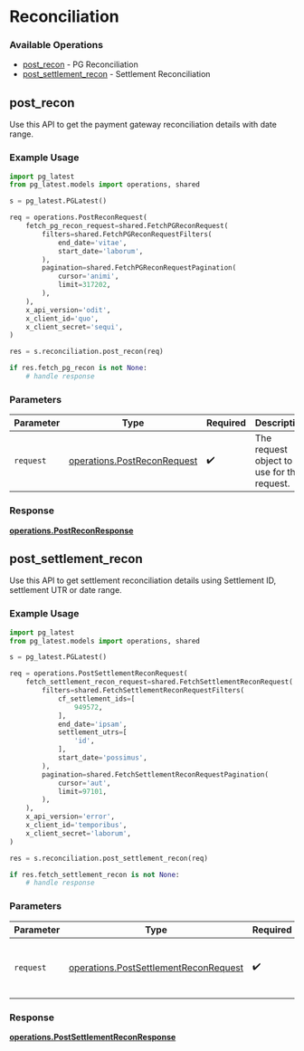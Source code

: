 # Reconciliation

### Available Operations

* [post_recon](#post_recon) - PG Reconciliation
* [post_settlement_recon](#post_settlement_recon) - Settlement Reconciliation

## post_recon

Use this API to get the payment gateway reconciliation details with date range.

### Example Usage

```python
import pg_latest
from pg_latest.models import operations, shared

s = pg_latest.PGLatest()

req = operations.PostReconRequest(
    fetch_pg_recon_request=shared.FetchPGReconRequest(
        filters=shared.FetchPGReconRequestFilters(
            end_date='vitae',
            start_date='laborum',
        ),
        pagination=shared.FetchPGReconRequestPagination(
            cursor='animi',
            limit=317202,
        ),
    ),
    x_api_version='odit',
    x_client_id='quo',
    x_client_secret='sequi',
)

res = s.reconciliation.post_recon(req)

if res.fetch_pg_recon is not None:
    # handle response
```

### Parameters

| Parameter                                                                  | Type                                                                       | Required                                                                   | Description                                                                |
| -------------------------------------------------------------------------- | -------------------------------------------------------------------------- | -------------------------------------------------------------------------- | -------------------------------------------------------------------------- |
| `request`                                                                  | [operations.PostReconRequest](../../models/operations/postreconrequest.md) | :heavy_check_mark:                                                         | The request object to use for the request.                                 |


### Response

**[operations.PostReconResponse](../../models/operations/postreconresponse.md)**


## post_settlement_recon

Use this API to get settlement reconciliation details using Settlement ID, settlement UTR or date range.

### Example Usage

```python
import pg_latest
from pg_latest.models import operations, shared

s = pg_latest.PGLatest()

req = operations.PostSettlementReconRequest(
    fetch_settlement_recon_request=shared.FetchSettlementReconRequest(
        filters=shared.FetchSettlementReconRequestFilters(
            cf_settlement_ids=[
                949572,
            ],
            end_date='ipsam',
            settlement_utrs=[
                'id',
            ],
            start_date='possimus',
        ),
        pagination=shared.FetchSettlementReconRequestPagination(
            cursor='aut',
            limit=97101,
        ),
    ),
    x_api_version='error',
    x_client_id='temporibus',
    x_client_secret='laborum',
)

res = s.reconciliation.post_settlement_recon(req)

if res.fetch_settlement_recon is not None:
    # handle response
```

### Parameters

| Parameter                                                                                      | Type                                                                                           | Required                                                                                       | Description                                                                                    |
| ---------------------------------------------------------------------------------------------- | ---------------------------------------------------------------------------------------------- | ---------------------------------------------------------------------------------------------- | ---------------------------------------------------------------------------------------------- |
| `request`                                                                                      | [operations.PostSettlementReconRequest](../../models/operations/postsettlementreconrequest.md) | :heavy_check_mark:                                                                             | The request object to use for the request.                                                     |


### Response

**[operations.PostSettlementReconResponse](../../models/operations/postsettlementreconresponse.md)**

